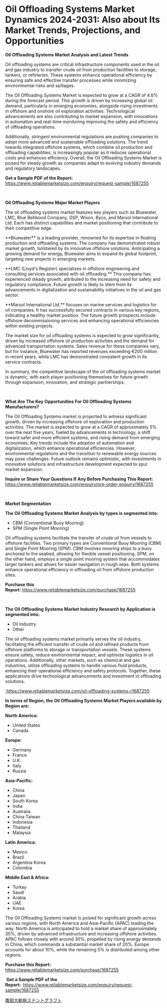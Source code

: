 <p><h1>Oil Offloading Systems Market Dynamics 2024-2031: Also about Its Market Trends, Projections, and Opportunities</h1></p><p><strong>Oil Offloading Systems Market Analysis and Latest Trends</strong></p>
<p><p>Oil offloading systems are critical infrastructure components used in the oil and gas industry to transfer crude oil from production facilities to storage, tankers, or refineries. These systems enhance operational efficiency by ensuring safe and effective transfer processes while minimizing environmental risks and spillages.</p><p>The Oil Offloading Systems Market is expected to grow at a CAGR of 4.6% during the forecast period. This growth is driven by increasing global oil demand, particularly in emerging economies, alongside rising investments in offshore and onshore oil exploration activities. Technological advancements are also contributing to market expansion, with innovations in automation and real-time monitoring improving the safety and efficiency of offloading operations. </p><p>Additionally, stringent environmental regulations are pushing companies to adopt more advanced and sustainable offloading solutions. The trend towards integrated offshore systems, which combine oil production and offloading capabilities, is increasingly popular as it reduces operational costs and enhances efficiency. Overall, the Oil Offloading Systems Market is poised for steady growth as companies adapt to evolving industry demands and regulatory landscapes.</p></p>
<p><strong>Get a Sample PDF of the Report:&nbsp;</strong> <a href="https://www.reliablemarketsize.com/enquiry/request-sample/1687255?utm_campaign=1197&utm_medium=2&utm_source=Github&utm_content=ia&utm_term=31122024&utm_id=oil-offloading-systems">https://www.reliablemarketsize.com/enquiry/request-sample/1687255</a></p>
<p>&nbsp;</p>
<p><strong>Oil Offloading Systems Major Market Players</strong></p>
<p><p>The oil offloading systems market features key players such as Bluewater, LMC, Blue Behbood Company, GSP, Wison, Byco, and Marsol International Ltd. Each has distinct capabilities and market positioning that contribute to their competitive edge.</p><p>**Bluewater** is a leading provider, renowned for its expertise in floating production and offloading systems. The company has demonstrated robust market growth, bolstered by its innovative offshore solutions. Anticipating a growing demand for energy, Bluewater aims to expand its global footprint, targeting new projects in emerging markets.</p><p>**LMC (Lloyd's Register) specializes in offshore engineering and consulting services associated with oil offloading.** This company has experienced steady growth, attributed to the increasing need for safety and regulatory compliance. Future growth is likely to stem from its advancements in digitalization and sustainability initiatives in the oil and gas sector.</p><p>**Marsol International Ltd.** focuses on marine services and logistics for oil companies. It has successfully secured contracts in various key regions, indicating a healthy market position. The future growth prospects include offshore decommissioning services and enhancing operational efficiencies within existing projects.</p><p>The market size for oil offloading systems is expected to grow significantly, driven by increased offshore oil production activities and the demand for advanced transportation systems. Sales revenue for these companies vary, but for instance, Bluewater has reported revenues exceeding €200 million in recent years, while LMC has demonstrated consistent growth in its service contracts.</p><p>In summary, the competitive landscape of the oil offloading systems market is dynamic, with each player positioning themselves for future growth through expansion, innovation, and strategic partnerships.</p></p>
<p>&nbsp;</p>
<p><strong>What Are The Key Opportunities For Oil Offloading Systems Manufacturers?</strong></p>
<p><p>The Oil Offloading Systems market is projected to witness significant growth, driven by increasing offshore oil exploration and production activities. The market is expected to grow at a CAGR of approximately 5% over the next five years, fueled by advancements in technology, a shift toward safer and more efficient systems, and rising demand from emerging economies. Key trends include the adoption of automation and digitalization, which enhance operational efficiencies. However, environmental regulations and the transition to renewable energy sources may pose challenges. Future outlook remains optimistic, with investments in innovative solutions and infrastructure development expected to spur market expansion.</p></p>
<p><strong>Inquire or Share Your Questions If Any Before Purchasing This Report:</strong> <a href="https://www.reliablemarketsize.com/enquiry/pre-order-enquiry/1687255?utm_campaign=1197&utm_medium=2&utm_source=Github&utm_content=ia&utm_term=31122024&utm_id=oil-offloading-systems">https://www.reliablemarketsize.com/enquiry/pre-order-enquiry/1687255</a></p>
<p>&nbsp;</p>
<p><strong>Market Segmentation</strong></p>
<p><strong>The Oil Offloading Systems Market Analysis by types is segmented into:</strong></p>
<p><ul><li>CBM (Conventional Buoy Mooring)</li><li>SPM (Single Point Mooring)</li></ul></p>
<p><p>Oil offloading systems facilitate the transfer of crude oil from vessels to offshore facilities. Two primary types are Conventional Buoy Mooring (CBM) and Single Point Mooring (SPM). CBM involves mooring ships to a buoy anchored to the seabed, allowing for flexible vessel positioning. SPM, on the other hand, employs a single point mooring system that accommodates larger tankers and allows for easier navigation in rough seas. Both systems enhance operational efficiency in offloading oil from offshore production sites.</p></p>
<p><strong>Purchase this Report:&nbsp;</strong><a href="https://www.reliablemarketsize.com/purchase/1687255?utm_campaign=1197&utm_medium=2&utm_source=Github&utm_content=ia&utm_term=31122024&utm_id=oil-offloading-systems">https://www.reliablemarketsize.com/purchase/1687255</a></p>
<p>&nbsp;</p>
<p><strong>The Oil Offloading Systems Market Industry Research by Application is segmented into:</strong></p>
<p><ul><li>Oil Industry</li><li>Other</li></ul></p>
<p><p>The oil offloading systems market primarily serves the oil industry, facilitating the efficient transfer of crude oil and refined products from offshore platforms to storage or transportation vessels. These systems ensure safety, reduce environmental impact, and optimize logistics in oil operations. Additionally, other markets, such as chemical and gas industries, utilize offloading systems to handle various fluid products, enhancing their operational efficiency and safety protocols. Together, these applications drive technological advancements and investment in offloading solutions.</p></p>
<p><a href="https://www.reliablemarketsize.com/oil-offloading-systems-r1687255?utm_campaign=1197&utm_medium=2&utm_source=Github&utm_content=ia&utm_term=31122024&utm_id=oil-offloading-systems">&nbsp;https://www.reliablemarketsize.com/oil-offloading-systems-r1687255</a></p>
<p><strong>In terms of Region, the Oil Offloading Systems Market Players available by Region are:</strong></p>
<p>
    <p> <strong> North America: </strong>
        <ul>
            <li>United States</li>
            <li>Canada</li>
        </ul>
        </p> 
    <p> <strong> Europe: </strong>
        <ul>
            <li>Germany</li>
            <li>France</li>
            <li>U.K.</li>
            <li>Italy</li>
            <li>Russia</li>
        </ul>
        </p> 
    <p> <strong> Asia-Pacific: </strong>
        <ul>
            <li>China</li>
            <li>Japan</li>
            <li>South Korea</li>
            <li>India</li>
            <li>Australia</li>
            <li>China Taiwan</li>
            <li>Indonesia</li>
            <li>Thailand</li>
            <li>Malaysia</li>
        </ul>
        </p> 
    <p> <strong> Latin America: </strong>
        <ul>
            <li>Mexico</li>
            <li>Brazil</li>
            <li>Argentina Korea</li>
            <li>Colombia</li>
        </ul>
        </p> 
    <p> <strong> Middle East & Africa: </strong>
        <ul>
            <li>Turkey</li>
            <li>Saudi</li>
            <li>Arabia</li>
            <li>UAE</li>
            <li>Korea</li>
        </ul>
    </p>
    </p>
<p><p>The Oil Offloading Systems market is poised for significant growth across various regions, with North America and Asia-Pacific (APAC) leading the way. North America is anticipated to hold a market share of approximately 35%, driven by advanced infrastructure and increasing offshore activities. APAC follows closely with around 30%, propelled by rising energy demands in China, which commands a substantial market share of 20%. Europe accounts for about 10%, while the remaining 5% is distributed among other regions.</p></p>
<p><strong>Purchase this Report: </strong><a href="https://www.reliablemarketsize.com/purchase/1687255?utm_campaign=1197&utm_medium=2&utm_source=Github&utm_content=ia&utm_term=31122024&utm_id=oil-offloading-systems">https://www.reliablemarketsize.com/purchase/1687255</a></p>
<p>&nbsp;<strong>Get a Sample PDF of the Report:&nbsp;&nbsp;</strong><a href="https://www.reliablemarketsize.com/enquiry/request-sample/1687255?utm_campaign=1197&utm_medium=2&utm_source=Github&utm_content=ia&utm_term=31122024&utm_id=oil-offloading-systems">https://www.reliablemarketsize.com/enquiry/request-sample/1687255</a></p>
<p><strong></strong></p>
<p><p><a href="https://github.com/lababdou/Market-Research-Report-List-6/blob/main/884533929326.md?utm_campaign=1197&utm_medium=2&utm_source=Github&utm_content=ia&utm_term=31122024&utm_id=oil-offloading-systems">腹部大動脈ステントグラフト</a></p></p>